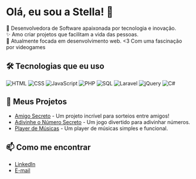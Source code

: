 # Olá, eu sou a Stella! 👋

🌌 Desenvolvedora de Software apaixonada por tecnologia e inovação.  
✨ Amo criar projetos que facilitam a vida das pessoas.  
🎯 Atualmente focada em desenvolvimento web.
<3  Com uma fascinação por videogames


## 🛠️ Tecnologias que eu uso
![HTML](https://img.shields.io/badge/HTML5-E34F26?style=flat&logo=html5&logoColor=white)
![CSS](https://img.shields.io/badge/CSS3-1572B6?style=flat&logo=css3&logoColor=white)
![JavaScript](https://img.shields.io/badge/JavaScript-F7DF1E?style=flat&logo=javascript&logoColor=black)
![PHP](https://img.shields.io/badge/PHP-777BB4?style=flat&logo=php&logoColor=white)
![SQL](https://img.shields.io/badge/SQL-4479A1?style=flat&logo=sql&logoColor=white)
![Laravel](https://img.shields.io/badge/Laravel-FF2D20?style=flat&logo=laravel&logoColor=white)
![jQuery](https://img.shields.io/badge/jQuery-0769AD?style=flat&logo=jquery&logoColor=white)
![C#](https://img.shields.io/badge/C%23-239120?style=flat&logo=c-sharp&logoColor=white)

## 🌟 Meus Projetos
- [Amigo Secreto](https://stellag2003.github.io/AmigoSecreto/) - Um projeto incrível para sorteios entre amigos!
- [Adivinhe o Número Secreto](https://stellag2003.github.io/AdivinheONumeroSecreto/) - Um jogo divertido para adivinhar números.
- [Player de Músicas](https://stellag2003.github.io/PlayerMusicas/) - Um player de músicas simples e funcional.

## 📫 Como me encontrar
- [LinkedIn](https://www.linkedin.com/in/stella-goncalves-mendonca)
- [E-mail](mailto:stellagmendonca@gmail.com)

